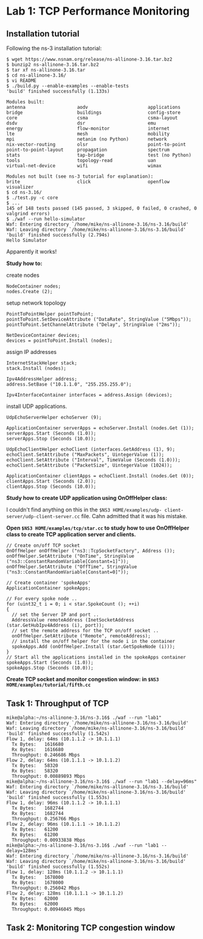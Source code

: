 Lab 1: TCP Performance Monitoring
=================================

Installation tutorial
---------------------

Following the ns-3 installation tutorial:

    $ wget https://www.nsnam.org/release/ns-allinone-3.16.tar.bz2
    $ bunzip2 ns-allinone-3.16.tar.bz2 
	$ tar xf ns-allinone-3.16.tar 
	$ cd ns-allinone-3.16/
	$ vi README 
	$ ./build.py --enable-examples --enable-tests
	'build' finished successfully (1.133s)

	Modules built:
	antenna                   aodv                      applications             
	bridge                    buildings                 config-store             
	core                      csma                      csma-layout              
	dsdv                      dsr                       emu                      
	energy                    flow-monitor              internet                 
	lte                       mesh                      mobility                 
	mpi                       netanim (no Python)       network                  
	nix-vector-routing        olsr                      point-to-point           
	point-to-point-layout     propagation               spectrum                 
	stats                     tap-bridge                test (no Python)         
	tools                     topology-read             uan                      
	virtual-net-device        wifi                      wimax                    

	Modules not built (see ns-3 tutorial for explanation):
	brite                     click                     openflow                 
	visualizer
	$ cd ns-3.16/
	$ ./test.py -c core
	$ ...
	145 of 148 tests passed (145 passed, 3 skipped, 0 failed, 0 crashed, 0 valgrind errors)
	$ ./waf --run hello-simulator
	Waf: Entering directory `/home/mike/ns-allinone-3.16/ns-3.16/build'
	Waf: Leaving directory `/home/mike/ns-allinone-3.16/ns-3.16/build'
	'build' finished successfully (2.794s)
	Hello Simulator

Apparently it works!

**Study how to:**

create nodes

    NodeContainer nodes;
    nodes.Create (2);

setup network topology

    PointToPointHelper pointToPoint;
    pointToPoint.SetDeviceAttribute ("DataRate", StringValue ("5Mbps"));
    pointToPoint.SetChannelAttribute ("Delay", StringValue ("2ms"));
    
    NetDeviceContainer devices;
    devices = pointToPoint.Install (nodes);

assign IP addresses

    InternetStackHelper stack;
    stack.Install (nodes);
    
    Ipv4AddressHelper address;
    address.SetBase ("10.1.1.0", "255.255.255.0");
    
    Ipv4InterfaceContainer interfaces = address.Assign (devices);

install UDP applications.

    UdpEchoServerHelper echoServer (9);
    
    ApplicationContainer serverApps = echoServer.Install (nodes.Get (1));
    serverApps.Start (Seconds (1.0));
    serverApps.Stop (Seconds (10.0));
    
    UdpEchoClientHelper echoClient (interfaces.GetAddress (1), 9);
    echoClient.SetAttribute ("MaxPackets", UintegerValue (1));
    echoClient.SetAttribute ("Interval", TimeValue (Seconds (1.0)));
    echoClient.SetAttribute ("PacketSize", UintegerValue (1024));
    
    ApplicationContainer clientApps = echoClient.Install (nodes.Get (0));
    clientApps.Start (Seconds (2.0));
    clientApps.Stop (Seconds (10.0));

**Study how to create UDP application using OnOffHelper class:**

I couldn't find anything on this in the `$NS3 HOME/examples/udp- client-server/udp-client-server.cc` file. Cahn admitted that it was his mistake.


**Open `$NS3 HOME/examples/tcp/star.cc` to study how to use OnOffHelper class to create TCP application server and clients.**

    // Create on/off TCP socket
    OnOffHelper onOffHelper ("ns3::TcpSocketFactory", Address ());
    onOffHelper.SetAttribute ("OnTime", StringValue ("ns3::ConstantRandomVariable[Constant=1]"));
    onOffHelper.SetAttribute ("OffTime", StringValue ("ns3::ConstantRandomVariable[Constant=0]"));

    // Create container 'spokeApps'
    ApplicationContainer spokeApps;

    // For every spoke node ..
    for (uint32_t i = 0; i < star.SpokeCount (); ++i)
    {   
	  // set the Server IP and port ..
      AddressValue remoteAddress (InetSocketAddress (star.GetHubIpv4Address (i), port));
      // set the remote address for the TCP on/off socket ..
      onOffHelper.SetAttribute ("Remote", remoteAddress);
      // install the on/off helper for the node i in the container
      spokeApps.Add (onOffHelper.Install (star.GetSpokeNode (i)));
    }   
    // Start all the applications installed in the spokeApps container
    spokeApps.Start (Seconds (1.0));
    spokeApps.Stop (Seconds (10.0));

**Create TCP socket and monitor congestion window: in `$NS3 HOME/examples/tutorial/fifth.cc`**

Task 1: Throughput of TCP
-------------------------

    mike@alpha:~/ns-allinone-3.16/ns-3.16$ ./waf --run "lab1"
    Waf: Entering directory `/home/mike/ns-allinone-3.16/ns-3.16/build'
    Waf: Leaving directory `/home/mike/ns-allinone-3.16/ns-3.16/build'
    'build' finished successfully (1.542s)
    Flow 1, delay: 64ms (10.1.1.2 -> 10.1.1.1)
      Tx Bytes:   1616680
      Rx Bytes:   1616680
      Throughput: 0.246686 Mbps
    Flow 2, delay: 64ms (10.1.1.1 -> 10.1.1.2)
      Tx Bytes:   58320
      Rx Bytes:   58320
      Throughput: 0.00889893 Mbps
    mike@alpha:~/ns-allinone-3.16/ns-3.16$ ./waf --run "lab1 --delay=96ms"
    Waf: Entering directory `/home/mike/ns-allinone-3.16/ns-3.16/build'
    Waf: Leaving directory `/home/mike/ns-allinone-3.16/ns-3.16/build'
    'build' finished successfully (1.553s)
    Flow 1, delay: 96ms (10.1.1.2 -> 10.1.1.1)
      Tx Bytes:   1682744
      Rx Bytes:   1682744
      Throughput: 0.256766 Mbps
    Flow 2, delay: 96ms (10.1.1.1 -> 10.1.1.2)
      Tx Bytes:   61200
      Rx Bytes:   61200
      Throughput: 0.00933838 Mbps
    mike@alpha:~/ns-allinone-3.16/ns-3.16$ ./waf --run "lab1 --delay=128ms"
    Waf: Entering directory `/home/mike/ns-allinone-3.16/ns-3.16/build'
    Waf: Leaving directory `/home/mike/ns-allinone-3.16/ns-3.16/build'
    'build' finished successfully (1.552s)
    Flow 1, delay: 128ms (10.1.1.2 -> 10.1.1.1)
      Tx Bytes:   1678000
      Rx Bytes:   1678000
      Throughput: 0.256042 Mbps
    Flow 2, delay: 128ms (10.1.1.1 -> 10.1.1.2)
      Tx Bytes:   62000
      Rx Bytes:   62000
      Throughput: 0.00946045 Mbps


Task 2: Monitoring TCP congestion window
----------------------------------------

